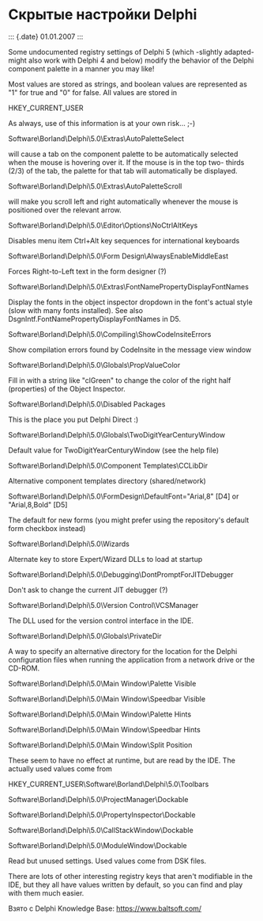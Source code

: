 Скрытые настройки Delphi
========================

::: {.date}
01.01.2007
:::

Some undocumented registry settings of Delphi 5 (which -slightly
adapted- might also work with Delphi 4 and below) modify the behavior of
the Delphi component palette in a manner you may like!

Most values are stored as strings, and boolean values are represented as
\"1\" for true and \"0\" for false. All values are stored in

HKEY\_CURRENT\_USER

As always, use of this information is at your own risk\... ;-)

Software\\Borland\\Delphi\\5.0\\Extras\\AutoPaletteSelect

will cause a tab on the component palette to be automatically selected
when the mouse is hovering over it. If the mouse is in the top two-
thirds (2/3) of the tab, the palette for that tab will automatically be
displayed.

Software\\Borland\\Delphi\\5.0\\Extras\\AutoPaletteScroll

will make you scroll left and right automatically whenever the mouse is
positioned over the relevant arrow.

Software\\Borland\\Delphi\\5.0\\Editor\\Options\\NoCtrlAltKeys

Disables menu item Ctrl+Alt key sequences for international keyboards

Software\\Borland\\Delphi\\5.0\\Form Design\\AlwaysEnableMiddleEast

Forces Right-to-Left text in the form designer (?)

Software\\Borland\\Delphi\\5.0\\Extras\\FontNamePropertyDisplayFontNames

Display the fonts in the object inspector dropdown in the font\'s actual
style (slow with many fonts installed). See also
DsgnIntf.FontNamePropertyDisplayFontNames in D5.

Software\\Borland\\Delphi\\5.0\\Compiling\\ShowCodeInsiteErrors

Show compilation errors found by CodeInsite in the message view window

Software\\Borland\\Delphi\\5.0\\Globals\\PropValueColor

Fill in with a string like \"clGreen\" to change the color of the right
half (properties) of the Object Inspector.

Software\\Borland\\Delphi\\5.0\\Disabled Packages

This is the place you put Delphi Direct :)

Software\\Borland\\Delphi\\5.0\\Globals\\TwoDigitYearCenturyWindow

Default value for TwoDigitYearCenturyWindow (see the help file)

Software\\Borland\\Delphi\\5.0\\Component Templates\\CCLibDir

Alternative component templates directory (shared/network)

Software\\Borland\\Delphi\\5.0\\FormDesign\\DefaultFont=\"Arial,8\"
\[D4\] or \"Arial,8,Bold\" \[D5\]

The default for new forms (you might prefer using the repository\'s
default form checkbox instead)

Software\\Borland\\Delphi\\5.0\\Wizards

Alternate key to store Expert/Wizard DLLs to load at startup

Software\\Borland\\Delphi\\5.0\\Debugging\\DontPromptForJITDebugger

Don\'t ask to change the current JIT debugger (?)

Software\\Borland\\Delphi\\5.0\\Version Control\\VCSManager

The DLL used for the version control interface in the IDE.

Software\\Borland\\Delphi\\5.0\\Globals\\PrivateDir

A way to specify an alternative directory for the location for the
Delphi configuration files when running the application from a network
drive or the CD-ROM.

Software\\Borland\\Delphi\\5.0\\Main Window\\Palette Visible

Software\\Borland\\Delphi\\5.0\\Main Window\\Speedbar Visible

Software\\Borland\\Delphi\\5.0\\Main Window\\Palette Hints

Software\\Borland\\Delphi\\5.0\\Main Window\\Speedbar Hints

Software\\Borland\\Delphi\\5.0\\Main Window\\Split Position

These seem to have no effect at runtime, but are read by the IDE. The
actually used values come from

HKEY\_CURRENT\_USER\\Software\\Borland\\Delphi\\5.0\\Toolbars

Software\\Borland\\Delphi\\5.0\\ProjectManager\\Dockable

Software\\Borland\\Delphi\\5.0\\PropertyInspector\\Dockable

Software\\Borland\\Delphi\\5.0\\CallStackWindow\\Dockable

Software\\Borland\\Delphi\\5.0\\ModuleWindow\\Dockable

Read but unused settings. Used values come from DSK files.

There are lots of other interesting registry keys that aren\'t
modifiable in the IDE, but they all have values written by default, so
you can find and play with them much easier.

Взято с Delphi Knowledge Base: <https://www.baltsoft.com/>
